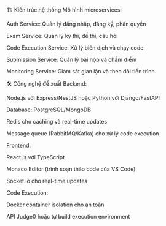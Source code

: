 🏗️ Kiến trúc hệ thống
Mô hình microservices:

Auth Service: Quản lý đăng nhập, đăng ký, phân quyền

Exam Service: Quản lý kỳ thi, đề thi, câu hỏi

Code Execution Service: Xử lý biên dịch và chạy code

Submission Service: Quản lý bài nộp và chấm điểm

Monitoring Service: Giám sát gian lận và theo dõi tiến trình

🛠️ Công nghệ đề xuất
Backend:

Node.js với Express/NestJS hoặc Python với Django/FastAPI

Database: PostgreSQL/MongoDB

Redis cho caching và real-time updates

Message queue (RabbitMQ/Kafka) cho xử lý code execution

Frontend:

React.js với TypeScript

Monaco Editor (trình soạn thảo code của VS Code)

Socket.io cho real-time updates

Code Execution:

Docker container isolation cho an toàn

API Judge0 hoặc tự build execution environment
